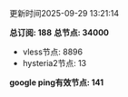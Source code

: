 更新时间2025-09-29 13:21:14

**总订阅: 188**
**总节点: 34000**
- vless节点: 8896
- hysteria2节点: 13

**google ping有效节点: 141**
